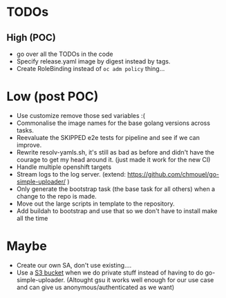 # TODOs

## High (POC)
* go over all the TODOs in the code
* Specify release.yaml image by digest instead by tags.
* Create RoleBinding instead of `oc adm policy` thing...

# Low (post POC)
* Use customize remove those sed variables :(
* Commonalise the image names for the base golang versions across tasks.
* Reevaluate the SKIPPED e2e tests for pipeline and see if we can improve.
* Rewrite resolv-yamls.sh, it's still as bad as before and didn't have the
  courage to get my head around it. (just made it work for the new CI)
* Handle multiple openshift targets
* Stream logs to the log server. (extend: https://github.com/chmouel/go-simple-uploader/ )
* Only generate the bootstrap task (the base task for all others) when a change to the repo is made.
* Move out the large scripts in template to the repository.
* Add buildah to bootstrap and use that so we don't have to install make all the
  time

# Maybe
* Create our own SA, don't use existing....
* Use a [S3 bucket](https://git.io/JexBs) when we do private stuff instead of having to do go-simple-uploader.
  (Altought gsu it works well enough for our use case and can give us anonymous/authenticated as we want)
